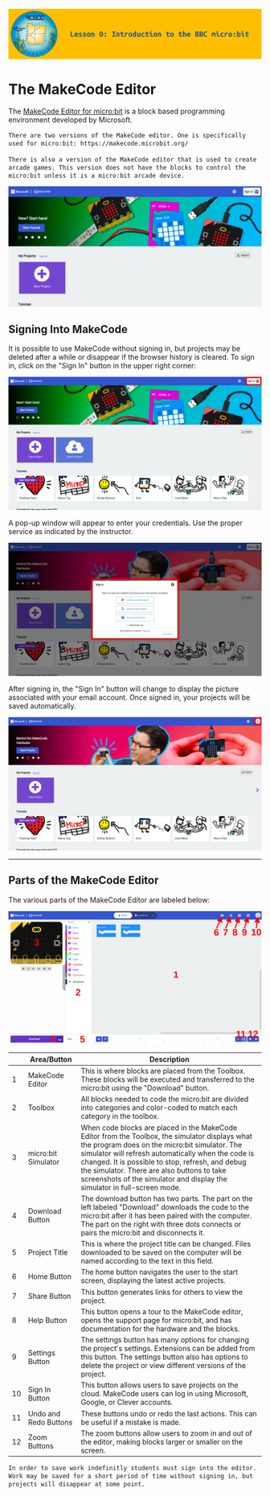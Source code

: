 ![header-lesson-00](assets/header-lesson-00.png)

# The MakeCode Editor

The [MakeCode Editor for micro:bit](https://makecode.microbit.org/) is a block based programming environment developed by Microsoft.

```{note}
There are two versions of the MakeCode editor. One is specifically used for micro:bit: https://makecode.microbit.org/

There is also a version of the MakeCode editor that is used to create arcade games. This version does not have the blocks to control the micro:bit unless it is a micro:bit arcade device.

```

![makecode-intro-01](assets/makecode-intro-01.png)

## Signing Into MakeCode

It is possible to use MakeCode without signing in, but projects may be deleted after a while or disappear if the browser history is cleared. To sign in, click on the "Sign In" button in the upper right corner:

![makecode-intro-02](assets/makecode-intro-02.png)

A pop-up window will appear to enter your credentials. Use the proper service as indicated by the instructor.

![makecode-intro-03](assets/makecode-intro-03.png)

After signing in, the "Sign In" button will change to display the picture associated with your email account. Once signed in, your projects will be saved automatically.

 ![makecode-intro-04](assets/makecode-intro-04.png)

---

## Parts of the MakeCode Editor

The various parts of the MakeCode Editor are labeled below:

![makecode-intro-05](assets/makecode-intro-05.png)

|      | Area/Button           | Description                                                  |
| ---- | --------------------- | ------------------------------------------------------------ |
| 1    | MakeCode Editor       | This is where blocks are placed from the Toolbox. These blocks will be executed and transferred to the micro:bit using the "Download" button. |
| 2    | Toolbox               | All blocks needed to code the micro:bit are divided into categories and color-coded to match each category in the toolbox. |
| 3    | micro:bit Simulator   | When code blocks are placed in the MakeCode Editor from the Toolbox, the simulator displays what the program does on the micro:bit simulator. The simulator will refresh automatically when the code is changed. It is possible to stop, refresh, and debug the simulator. There are also buttons to take screenshots of the simulator and display the simulator in full-screen mode. |
| 4    | Download Button       | The download button has two parts. The part on the left labeled "Download" downloads the code to the micro:bit after it has been paired with the computer. The part on the right with three dots connects or pairs the micro:bit and disconnects it. |
| 5    | Project Title         | This is where the project title can be changed. Files downloaded to be saved on the computer will be named according to the text in this field. |
| 6    | Home Button           | The home button navigates the user to the start screen, displaying the latest active projects. |
| 7    | Share Button          | This button generates links for others to view the project.  |
| 8    | Help Button           | This button opens a tour to the MakeCode editor, opens the support page for micro:bit, and has documentation for the hardware and the blocks. |
| 9    | Settings Button       | The settings button has many options for changing the project's settings. Extensions can be added from this button. The settings button also has options to delete the project or view different versions of the project. |
| 10   | Sign In Button        | This button allows users to save projects on the cloud. MakeCode users can log in using Microsoft, Google, or Clever accounts. |
| 11   | Undo and Redo Buttons | These buttons undo or redo the last actions. This can be useful if a mistake is made. |
| 12   | Zoom Buttons          | The zoom buttons allow users to zoom in and out of the editor, making blocks larger or smaller on the screen. |



```{note}
In order to save work indefinitly students must sign into the editor. Work may be saved for a short period of time without signing in, but projects will disappear at some point.
```




